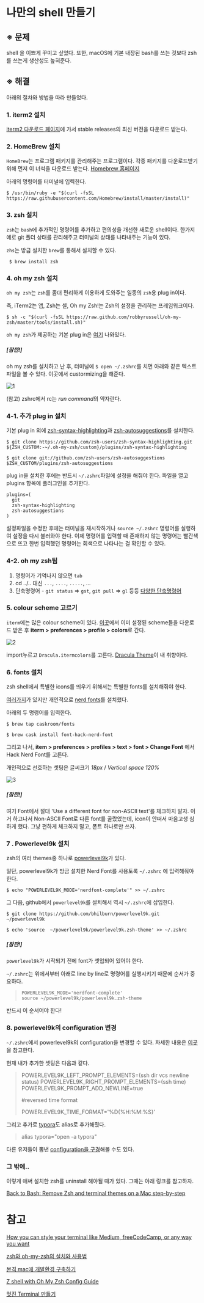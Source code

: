 # 나만의 shell 만들기



## ※ 문제

shell 을 이쁘게 꾸미고 싶었다. 또한, macOS에 기본 내장된 bash를 쓰는 것보다 zsh를 쓰는게 생산성도 높혀준다.



## ※ 해결

아래의 절차와 방법을 따라 만들었다.

### 1. iterm2 설치

[iterm2 다운로드 페이지](https://www.iterm2.com/downloads.html)에 가서 stable releases의 최신 버전을 다운로드 받는다.



### 2. HomeBrew 설치

`HomeBrew`는 프로그램 패키지를 관리해주는 프로그램이다. 각종 패키지를 다운로드받기 위해 먼저 이 녀석을 다운로드 받는다. [Homebrew 홈페이지](https://brew.sh)



아래의 명령어를 터미널에 입력한다.

```shell
$ /usr/bin/ruby -e "$(curl -fsSL https://raw.githubusercontent.com/Homebrew/install/master/install)"
```



### 3. zsh 설치

`zsh`는 `bash`에 추가적인 명령어를 추가하고 편의성을 개선한 새로운 shell이다. 한가지 예로 git 폴더 상태를 관리해주고 터미널의 상태를 나타내주는 기능이 있다.

`zhs`는 방금 설치한 `brew`를 통해서 설치할 수 있다.

``` $ brew install zsh```



### 4. oh my zsh 설치

`oh my zsh`는 `zsh`를 좀더 편리하게 이용하게 도와주는 일종의 `zsh`용 plug in이다.

즉,  iTerm2는 앱, Zsh는 셸, Oh my Zsh!는 Zsh의 설정을 관리하는 프레임워크이다.

```shell
$ sh -c "$(curl -fsSL https://raw.github.com/robbyrussell/oh-my-zsh/master/tools/install.sh)"
```

`oh my zsh`가 제공하는 기본 plug in은 [여기](https://github.com/robbyrussell/oh-my-zsh/wiki/Plugins) 나와있다.



##### [잠깐!]

oh my zsh를 설치하고 난 후, 터미널에 `$ open ~/.zshrc`를 치면 아래와 같은 텍스트파일을 볼 수 있다. 이곳에서 custormizing을 해준다. 

![1](../img/zshrc_example.png)

(참고) zshrc에서 rc는 *run command*의 약자란다.



### 4-1. 추가 plug in 설치

기본 plug in 외에 [zsh-syntax-highlighting](https://github.com/zsh-users/zsh-syntax-highlighting)과 [zsh-autosuggestions](https://github.com/zsh-users/zsh-autosuggestions)를 설치한다.

```shell
$ git clone https://github.com/zsh-users/zsh-syntax-highlighting.git ${ZSH_CUSTOM:-~/.oh-my-zsh/custom}/plugins/zsh-syntax-highlighting
```

```shell
$ git clone git://github.com/zsh-users/zsh-autosuggestions $ZSH_CUSTOM/plugins/zsh-autosuggestions
```



plug in을 설치한 후에는 반드시 `~/.zshrc`파일에 설정을 해줘야 한다. 파일을 열고 plugins 항목에 플러그인을 추가한다.

```
plugins=(
  git
  zsh-syntax-highlighting
  zsh-autosuggestions
)
```

설정파일을 수정한 후에는 터미널을 재시작하거나 `source ~/.zshrc` 명령어를 실행하여 설정을 다시 불러와야 한다. 이제 명령어를 입력할 때 존재하지 않는 명령어는 빨간색으로 뜨고 한번 입력했던 명령어는 회색으로 나타나는 걸 확인할 수 있다.



### 4-2. oh my zsh팁

1. 명령어가 기억나지 않으면 `tab`
2. cd ../.. 대신 `...`, `....`, `.....`, …
3. 단축명령어 - `git status` => `gst`, `git pull` => `gl` 등등 [다양한 단축명령어](https://github.com/robbyrussell/oh-my-zsh/wiki/Plugin:git)





### 5. colour scheme 고르기

`iterm`에는 많은 colour scheme이 있다. [이곳](https://iterm2colorschemes.com)에서 이미 설정된 scheme들을 다운로드 받은 후 **iterm > preferences > profile > colors**로 간다.



![2](../img/color_setup.png)

import누르고 `Dracula.itermcolors`를 고른다. [Dracula Theme](https://github.com/dracula/dracula-theme/)이 내 취향이다.



### 6. fonts 설치

zsh shell에서 특별한 icons를 띄우기 위해서는 특별한 fonts를 설치해줘야 한다.

[여러가지](https://github.com/ryanoasis/nerd-fonts#font-installation)가 있지만 개인적으로 [nerd fonts](https://github.com/ryanoasis/nerd-fonts#option-4-homebrew-fonts)를 설치했다.

아래의 두 명령어를 입력한다.

```shell
$ brew tap caskroom/fonts
```

```shell
$ brew cask install font-hack-nerd-font
```

그리고 나서, **item > preferences > profiles > text > font > Change Font** 에서 Hack Nerd Font를 고른다.

개인적으로 선호하는 셋팅은 글씨크기 *18px* / *Vertical space 120%*

![3](../img/font_setup.png)



##### [잠깐!]

여기 Font에서 절대 'Use a different font for non-ASCII text'를 체크하지 말자. 이거 하고나서 Non-ASCII Font로 다른 font를 골랐었는데, icon이 안떠서 마음고생 심하게 했다. 그냥 편하게 체크하지 말고, 폰트 하나로만 쓰자.





### 7 . Powerlevel9k 설치

zsh의 여러 themes중 하나로 [powerlevel9k](https://github.com/bhilburn/powerlevel9k/wiki/Install-Instructions#step-1-install-powerlevel9k)가 있다.

일단, powerlevel9k가 방금 설치한 Nerd Font를 사용토록 `~/.zshrc` 에 입력해줘야 한다.

```shell
$ echo "POWERLEVEL9K_MODE='nerdfont-complete'" >> ~/.zshrc
```



그 다음, github에서 `powerlevel9k`를 설치해서 역시 `~/.zshrc`에 삽입한다.

```shell
$ git clone https://github.com/bhilburn/powerlevel9k.git ~/powerlevel9k	
```

```shell
$ echo 'source  ~/powerlevel9k/powerlevel9k.zsh-theme' >> ~/.zshrc
```



##### [잠깐!]

`powerlevel9k`가 시작되기 전에 font가 셋업되어 있어야 한다.

`~/.zshrc`는 위에서부터 아래로 line by line로 명령어를 실행시키기 때문에 순서가 중요하다.

> ```
> POWERLEVEL9K_MODE='nerdfont-complete'
> source ~/powerlevel9k/powerlevel9k.zsh-theme
> ```

반드시 이 순서어야 한다!



### 8. powerlevel9k의 configuration 변경

`~/.zshrc`에서 powerlevel9k의 configuration을 변경할 수 있다. 자세한 내용은 [이곳](https://github.com/bhilburn/powerlevel9k#prompt-customization)을 참고한다.

현재 내가 추가한 셋팅은 다음과 같다.



> POWERLEVEL9K_LEFT_PROMPT_ELEMENTS=(ssh dir vcs newline status)
> POWERLEVEL9K_RIGHT_PROMPT_ELEMENTS=(ssh time)
> POWERLEVEL9K_PROMPT_ADD_NEWLINE=true
>
> #reversed time format
>
> POWERLEVEL9K_TIME_FORMAT='%D{%H:%M:%S}'



그리고 추가로 [typora](https://typora.io)도 alias로 추가해줬다.

> alias typora="open -a typora"



다른 유저들이 뽐낸 [configuration을 구경](https://github.com/bhilburn/powerlevel9k/wiki/Show-Off-Your-Config)해볼 수도 있다. 





### 그 밖에..

이렇게 애써 설치한 zsh를 uninstall 해야될 때가 있다. 그때는 아래 링크를 참고하자.

[Back to Bash: Remove Zsh and terminal themes on a Mac step-by-step](https://medium.com/the-code-review/back-to-bash-remove-zsh-and-terminal-themes-on-a-mac-step-by-step-f89f69d2ec73)







# 참고

[How you can style your terminal like Medium, freeCodeCamp, or any way you want](https://medium.freecodecamp.org/how-you-can-style-your-terminal-like-medium-freecodecamp-or-any-way-you-want-f499234d48bc#c8bd)

[zsh와 oh-my-zsh의 설치와 사용법](https://aweekj.github.io/zsh/)

[본격 mac에 개발환경 구축하기](https://subicura.com/2017/11/22/mac-os-development-environment-setup.html)

[Z shell with Oh My Zsh Config Guide](https://blog.funspaces.org/2017/02/13/z-shell-with-oh-my-zsh-config-guide/#z-shell-1990년에-나온-shell이-갑자기-왜)

[멋진 Terminal 만들기](https://beomi.github.io/2017/07/07/Beautify-ZSH/)
